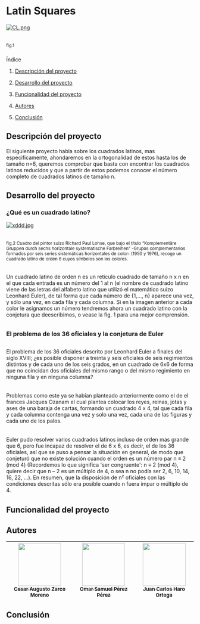 <h1 align="left"> Latin Squares </h1>

[![CL.png](https://i.postimg.cc/PrwWzzHz/CL.png)](https://postimg.cc/PPdvdDPP)
<h6> </h6>
<sub> fig.1 </sub>
<h3></h3>
Índice

1. [Descripción del proyecto](#descripción-del-proyecto)

2. [Desarrollo del proyecto](#desarrollo-del-proyecto)

3. [Funcionalidad del proyecto](#funcionalidad-del-proyecto)

4. [Autores](#autores)

5. [Conclusión](#conclusión)


## Descripción del proyecto
<h4></h4>
El siguiente proyecto habla sobre los cuadrados latinos, mas especificamente, ahondaremos en la ortogonalidad de estos hasta los de tamaño n=6, queremos comprobar que basta con encontrar los cuadrados latinos reducidos y que a partir de estos podemos conocer el número completo de cuadrados latinos de tamaño n.


## Desarrollo del proyecto
<h4></h4>
<h3 align="left">¿Qué es un cuadrado latino?</h3>

[![xddd.jpg](https://i.postimg.cc/XqvbQDP7/xddd.jpg)](https://postimg.cc/62FgQzwD)
<h6> </h6>
<sub> fig.2 Cuadro del pintor suizo Richard Paul Lohse, que bajo el título “Komplementäre Gruppen durch sechs horizontale systematische Farbreihen” -Grupos complementarios formados por seis series sistemáticas horizontales de color- (1950 y 1976), recoge un cuadrado latino de orden 6 cuyos símbolos son los colores. </sub>
<h6> </h6>
<h6> </h6>
Un cuadrado latino de orden n es un retículo cuadrado de tamaño n x n en el que cada entrada es un número del 1 al n (el nombre de cuadrado latino viene de las letras del alfabeto latino que utilizó el matemático suizo Leonhard Euler), de tal forma que cada número de {1,…, n} aparece una vez, y sólo una vez, en cada fila y cada columna.
Si en la imagen anterior a cada color le asignamos un número tendremos ahora un cuadrado latino con la conjetura que deescribimos, o vease la fig. 1 para una mejor comprensión.
<h6> </h6>
<h3> El problema de los 36 oficiales y la conjetura de Euler </h3>
<h2></h2>
El problema de los 36 oficiales descrito por Leonhard Euler a finales del siglo XVIII; ¿es posible disponer a treinta y seis oficiales de seis regimientos distintos y de cada uno de los seis grados, en un cuadrado de 6x6 de forma que no coincidan dos oficiales del mismo rango o del mismo regimiento en ninguna fila y en ninguna columna?
<h6> </h6>
Problemas como este ya se habían planteado anteriormente como el de el frances Jacques Ozanam el cual plantea colocar los reyes, reinas, jotas y ases de una baraja de cartas, formando un cuadrado 4 x 4, tal que cada fila y cada columna contenga una vez y solo una vez, cada una de las figuras y cada uno de los palos.
<h6> </h6>
Euler pudo resolver varios cuadrados latinos incluso de orden mas grande que 6, pero fue incapaz de resolver el de 6 x 6, es decir, el de los 36 oficiales, así que se puso a pensar la situación en general, de modo que conjeturó que no existe solución cuando el orden es un número par n ≡ 2 (mod 4) (Recordemos lo que significa 'ser congruente': n ≡ 2 (mod 4), quiere decir que n – 2 es un múltiplo de 4, o sea n no podía ser 2, 6, 10, 14, 16, 22, …). En resumen, que la disposición de n² oficiales con las condiciones descritas sólo era posible cuando n fuera impar o múltiplo de 4.
<h6></h6>

## Funcionalidad del proyecto









## Autores
| [<img src="https://avatars.githubusercontent.com/u/141696762?v=4" width=115><br><sub>Cesar Augusto Zarco Moreno</sub>](https://github.com/CesarZarco) |  [<img src="https://avatars.githubusercontent.com/u/141844905?v=4" width=115><br><sub>Omar Samuel Pérez Pérez</sub>](https://github.com/OS37) |  [<img src="https://avatars.githubusercontent.com/u/141780211?v=4" width=115><br><sub>Juan Carlos Haro Ortega</sub>](https://github.com/jcar2905) |
| :---: | :---: | :---: |



## Conclusión
